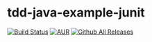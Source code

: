 # tdd-java-example-junit
[![Build Status](https://travis-ci.org/jennalwise/tdd-java-example-junit.svg?branch=master)](https://travis-ci.org/jennalwise/tdd-java-example-junit)
[![AUR](https://travis-ci.org/jennalwise/tdd-java-example-junit.svg)](https://travis-ci.org/jennalwise/tdd-java-example-junit)
[![Github All Releases](https://travis-ci.org/jennalwise/tdd-java-example-junit.svg)](https://travis-ci.org/jennalwise/tdd-java-example-junit)
